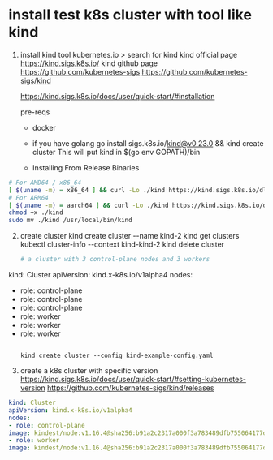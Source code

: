 # install test k8s cluster with tool like kind
1. install kind tool 
   kubernetes.io  > search for kind
   kind official page https://kind.sigs.k8s.io/
   kind github page https://github.com/kubernetes-sigs https://github.com/kubernetes-sigs/kind

   https://kind.sigs.k8s.io/docs/user/quick-start/#installation

   pre-reqs
     - docker
     - if you have golang 
        go install sigs.k8s.io/kind@v0.23.0 && kind create cluster
        This will put kind in $(go env GOPATH)/bin

     - Installing From Release Binaries

```bash
# For AMD64 / x86_64
[ $(uname -m) = x86_64 ] && curl -Lo ./kind https://kind.sigs.k8s.io/dl/v0.23.0/kind-linux-amd64
# For ARM64
[ $(uname -m) = aarch64 ] && curl -Lo ./kind https://kind.sigs.k8s.io/dl/v0.23.0/kind-linux-arm64
chmod +x ./kind
sudo mv ./kind /usr/local/bin/kind
```

2. create cluster
   kind create cluster --name kind-2
   kind get clusters
   kubectl cluster-info --context kind-kind-2
   kind delete cluster

   ```yaml
   # a cluster with 3 control-plane nodes and 3 workers
kind: Cluster
apiVersion: kind.x-k8s.io/v1alpha4
nodes:
- role: control-plane
- role: control-plane
- role: control-plane
- role: worker
- role: worker
- role: worker
   ```

   kind create cluster --config kind-example-config.yaml

3. create a k8s cluster with specific version
  https://kind.sigs.k8s.io/docs/user/quick-start/#setting-kubernetes-version
  https://github.com/kubernetes-sigs/kind/releases
  ```yaml
  kind: Cluster
apiVersion: kind.x-k8s.io/v1alpha4
nodes:
- role: control-plane
  image: kindest/node:v1.16.4@sha256:b91a2c2317a000f3a783489dfb755064177dbc3a0b2f4147d50f04825d016f55
- role: worker
  image: kindest/node:v1.16.4@sha256:b91a2c2317a000f3a783489dfb755064177dbc3a0b2f4147d50f04825d016f55
  ```
